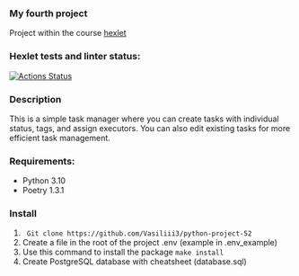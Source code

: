 ### My fourth project
Project within the course [hexlet](https://ru.hexlet.io/)

### Hexlet tests and linter status:
[![Actions Status](https://github.com/Vasiliii3/python-project-52/workflows/hexlet-check/badge.svg)](https://github.com/Vasiliii3/python-project-52/actions)


### Description

This is a simple task manager where you can create tasks with individual status, tags, and assign executors. You can also edit existing tasks for more efficient task management.

### Requirements:

* Python 3.10
* Poetry 1.3.1

### Install
1. ` Git clone https://github.com/Vasiliii3/python-project-52`
2. Сreate a file in the root of the project .env (example in .env_example)
3. Use this command to install the package `make install`
4. Create PostgreSQL database with cheatsheet (database.sql)
